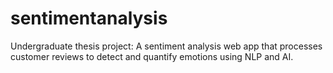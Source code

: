 # sentimentanalysis
Undergraduate thesis project: A sentiment analysis web app that processes customer reviews to detect and quantify emotions using NLP and AI.
